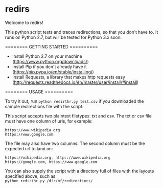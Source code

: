 # redirs

Welcome to redirs!

This python script tests and traces redirections, so that you don't have to. It runs on Python 2.7, but will be tested for Python 3.x soon.

======== GETTING STARTED ==========

* Install Python 2.7 on your machine (https://www.python.org/downloads/)
* Install Pip if you don't already have it (https://pip.pypa.io/en/stable/installing/)
* Install Requests, a library that makes http requests easy (http://requests.readthedocs.io/en/master/user/install/#install)

======== USAGE ==========

To try it out, run `python redirthr.py test.csv` if you downloaded the sample redirections file with the script. <br>

This script accepts two plaintext filetypes: txt and csv. The txt or csv file must have one column of urls, for example:

`https://www.wikipedia.org` <br>
`https://www.google.com` <br>

The file may also have two columns. The second column must be the expected url to land on:

`https://wikipedia.org, https://www.wikipedia.org` <br>
`https://google.com, https://www.google.com` <br>

You can also supply the script with a directory full of files with the layouts specified above, such as <br>
`python redirthr.py /dir/of/redirections/`
